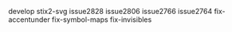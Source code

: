 develop
stix2-svg
issue2828
issue2806
issue2766
issue2764
fix-accentunder
fix-symbol-maps
fix-invisibles

